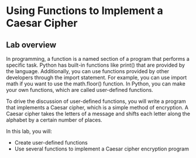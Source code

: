 # Using Functions to Implement a Caesar Cipher

## Lab overview

In programming, a function is a named section of a program that performs a specific task. Python has built-in functions like print() that are provided by the language. Additionally, you can use functions provided by other developers through the import statement. For example, you can use import math if you want to use the math.floor() function. In Python, you can make your own functions, which are called user-defined functions.

To drive the discussion of user-defined functions, you will write a program that implements a Caesar cipher, which is a simple method of encryption. A Caesar cipher takes the letters of a message and shifts each letter along the alphabet by a certain number of places.

In this lab, you will:

- Create user-defined functions
- Use several functions to implement a Caesar cipher encryption program